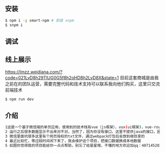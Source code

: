 
## 安装

```bash
$ npm i -g smart-npm # 安装 snpm
$ snpm i
```

## 调试

## 线上展示
https://lmzz.weidiana.com/?code=021LvD8h29TlUG0G5f8h2oHD8h2LvD8X&state=1
目前这套商城是由我之前在的团队运营，需要完整代码和技术支持可以联系我向他们购买，这里只交流前端技术

```bash
$ npm run dev
```
## 介绍

```bash
1这是一个基于微信端的单页应用，使用到的技术栈有vue（js框架），vux(ui框架)，vue-router(路由)，VueResource(http插件),适合初学者学习
2 运行之后很多数据显示不出来对不对，当然了，因为你没有接口，这里不提供java的接口，因为那不是我做的，我也不会，抱歉了数据这块接口自己搞定，这里只提供代码演示。如果实在需要接口，可以加我扣扣私聊。
3 微信里面坑很多这里有个网页授权的txt文件，通过webpack打包后会放到根目录的
4 最近比较忙，等过段时间闲下来了，我会维护这个项目，把接口数据换成本地数据
5 如图你觉得我的项目能给你一点点帮助，别忘了给星星哦，不懂的地方欢迎加qq：407145203咨询
```
